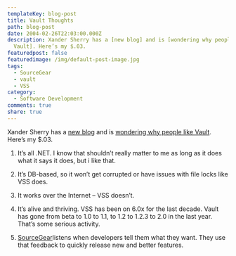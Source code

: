 ```yaml
---
templateKey: blog-post
title: Vault Thoughts
path: blog-post
date: 2004-02-26T22:03:00.000Z
description: Xander Sherry has a [new blog] and is [wondering why people like
  Vault]. Here’s my $.03.
featuredpost: false
featuredimage: /img/default-post-image.jpg
tags:
  - SourceGear
  - vault
  - VSS
category:
  - Software Development
comments: true
share: true
---
```

<!--StartFragment-->

Xander Sherry has a [new blog](http://aspadvice.com/blogs/xsherry) and is [wondering why people like Vault](http://aspadvice.com/blogs/xsherry/archive/2004/02/26/2150.aspx). Here’s my $.03.

1) It’s all .NET. I know that shouldn’t really matter to me as long as it does what it says it does, but i like that.

2) It’s DB-based, so it won’t get corrupted or have issues with file locks like VSS does.

3) It works over the Internet – VSS doesn’t.

4) It’s alive and thriving. VSS has been on 6.0x for the last decade. Vault has gone from beta to 1.0 to 1.1, to 1.2 to 1.2.3 to 2.0 in the last year. That’s some serious activity.

5) [SourceGear](http://www.sourcegear.com/)listens when developers tell them what they want. They use that feedback to quickly release new and better features.

<!--EndFragment-->